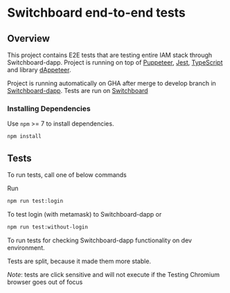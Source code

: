 # Switchboard end-to-end tests

## Overview

This project contains E2E tests that are testing entire IAM stack through Switchboard-dapp.
Project is running on top of [Puppeteer](https://pptr.dev/), [Jest](https://jestjs.io/),
[TypeScript](https://www.typescriptlang.org/) and library [dAppeteer](https://github.com/chainsafe/dappeteer).

Project is running automatically on GHA after merge to develop branch
in [Switchboard-dapp](https://github.com/energywebfoundation/switchboard-dapp/).
Tests are run on [Switchboard](https://switchboard-dev.energyweb.org/)

### Installing Dependencies

Use `npm` >= 7 to install dependencies.

```sh
npm install
```

## Tests

To run tests, call one of below commands

Run

```sh
npm run test:login
```

To test login (with metamask) to Switchboard-dapp or

```sh
npm run test:without-login
```

To run tests for checking Switchboard-dapp functionality on dev environment.

Tests are split, because it made them more stable.

*Note*: tests are click sensitive and will not execute if the Testing Chromium browser goes out of focus



